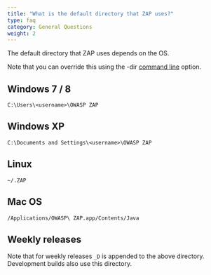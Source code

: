 ```yaml
---
title: "What is the default directory that ZAP uses?"
type: faq
category: General Questions
weight: 2
---
```


The default directory that ZAP uses depends on the OS.

Note that you can override this using the -dir [command line](/docs/desktop/cmdline/) option.

##  Windows 7 / 8

    
    
    C:\Users\<username>\OWASP ZAP
    

##  Windows XP

    
    
    C:\Documents and Settings\<username>\OWASP ZAP
    

##  Linux

    
    
    ~/.ZAP
    

##  Mac OS

    
    
    /Applications/OWASP\ ZAP.app/Contents/Java
    

##  Weekly releases

Note that for weekly releases `_D` is appended to the above directory. Development builds also use this directory.
